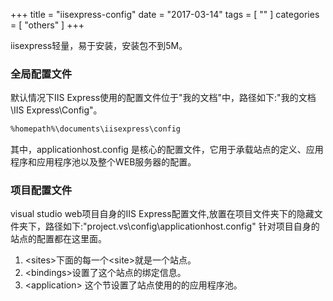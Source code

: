 +++
title = "iisexpress-config"
date = "2017-03-14"
tags = [ "" ]
categories = [ "others" ]
+++

iisexpress轻量，易于安装，安装包不到5M。
<!--more-->
### 全局配置文件

默认情况下IIS Express使用的配置文件位于"我的文档"中，路径如下:"我的文档\IIS Express\Config"。

```sh
%homepath%\documents\iisexpress\config
```

其中，applicationhost.config 是核心的配置文件，它用于承载站点的定义、应用程序和应用程序池以及整个WEB服务器的配置。

### 项目配置文件

visual studio web项目自身的IIS Express配置文件,放置在项目文件夹下的隐藏文件夹下，路径如下:"project\.vs\config\applicationhost.config"
针对项目自身的站点的配置都在这里面。

1. \<sites\>下面的每一个\<site\>就是一个站点。
2. \<bindings\>设置了这个站点的绑定信息。
3. \<application\> 这个节设置了站点使用的的应用程序池。
